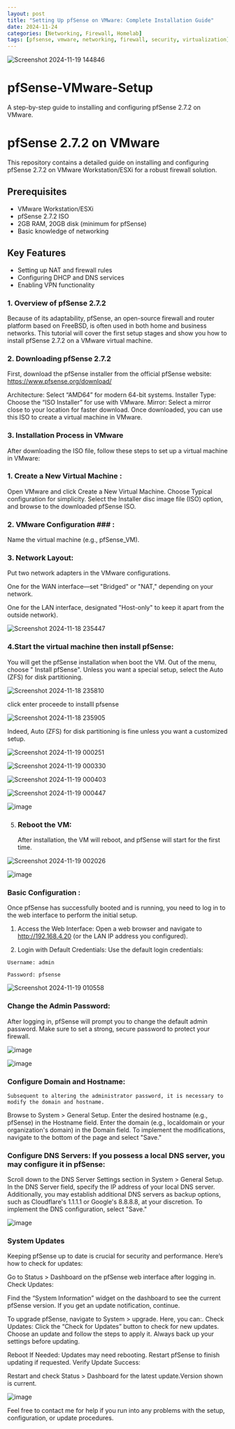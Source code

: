 ```yaml
---
layout: post
title: "Setting Up pfSense on VMware: Complete Installation Guide"
date: 2024-11-24
categories: [Networking, Firewall, Homelab]
tags: [pfsense, vmware, networking, firewall, security, virtualization]
---
```






![Screenshot 2024-11-19 144846](https://github.com/user-attachments/assets/aaf352fe-b7a4-4afd-9d80-d9d24dd21632)


# pfSense-VMware-Setup
A step-by-step guide to installing and configuring pfSense 2.7.2 on VMware.

# pfSense 2.7.2 on VMware
This repository contains a detailed guide on installing and configuring pfSense 2.7.2 on VMware Workstation/ESXi for a robust firewall solution.

## Prerequisites
- VMware Workstation/ESXi
- pfSense 2.7.2 ISO
- 2GB RAM, 20GB disk (minimum for pfSense)
- Basic knowledge of networking

## Key Features
- Setting up NAT and firewall rules
- Configuring DHCP and DNS services
- Enabling VPN functionality

 ### 1. Overview of pfSense 2.7.2 ###
Because of its adaptability, pfSense, an open-source firewall and router platform based on FreeBSD, is often used in both home and business networks.
This tutorial will cover the first setup stages and show you how to install pfSense 2.7.2 on a VMware virtual machine.


### 2. Downloading pfSense 2.7.2 ###
First, download the pfSense installer from the official pfSense website: https://www.pfsense.org/download/

Architecture: Select “AMD64” for modern 64-bit systems.
Installer Type: Choose the “ISO Installer” for use with VMware.
Mirror: Select a mirror close to your location for faster download.
Once downloaded, you can use this ISO to create a virtual machine in VMware.


### 3. Installation Process in VMware ###
After downloading the ISO file, follow these steps to set up a virtual machine in VMware:

### 1. Create a New Virtual Machine : ###

Open VMware and click Create a New Virtual Machine.
Choose Typical configuration for simplicity.
Select the Installer disc image file (ISO) option, and browse to the downloaded pfSense ISO.

### 2. VMware Configuration ### :

Name the virtual machine (e.g., pfSense_VM).

###   3. Network Layout: ###

Put two network adapters in the VMware configurations.

One for the WAN interface—set "Bridged" or "NAT," depending on your network.

One for the LAN interface, designated "Host-only" to keep it apart from the outside network).


![Screenshot 2024-11-18 235447](https://github.com/user-attachments/assets/5c43099a-a07d-4639-9c6b-5fc7bde82304)

 ###  4.Start the virtual machine then install pfSense: ###

You will get the pfSense installation when boot the VM.
Out of the menu, choose " Install pfSense".
Unless you want a special setup, select the Auto (ZFS) for disk partitioning.

![Screenshot 2024-11-18 235810](https://github.com/user-attachments/assets/1b9fcf66-86df-4205-826f-7717bacbb29e)


 click enter proceede to installl pfsense 


![Screenshot 2024-11-18 235905](https://github.com/user-attachments/assets/c4098b8b-4ca8-4257-89df-5310860492d6)


Indeed,  Auto (ZFS) for disk partitioning is fine unless you want a customized setup.

![Screenshot 2024-11-19 000251](https://github.com/user-attachments/assets/77d74827-2e5c-44ce-8ea7-743efdc0d2bf)


![Screenshot 2024-11-19 000330](https://github.com/user-attachments/assets/5d9756b6-fa94-42e0-a527-d953de895fd9)


![Screenshot 2024-11-19 000403](https://github.com/user-attachments/assets/2ff668e5-abe3-4bcc-adde-ed951a3d9649)


![Screenshot 2024-11-19 000447](https://github.com/user-attachments/assets/1d479d66-fe09-4b9c-8568-ec4816aacfbf)


![image](https://github.com/user-attachments/assets/2dfc164c-274f-4bd0-958c-7b80695da7af)


5. ### Reboot the VM: ###
   After installation, the VM will reboot, and pfSense will start for the first time.


![Screenshot 2024-11-19 002026](https://github.com/user-attachments/assets/ebe4fc66-f25b-41cd-914b-af92e0347e28)

![image](https://github.com/user-attachments/assets/6a5f0150-7703-4551-b8bc-f68db802b371)


### Basic Configuration : ###
Once pfSense has successfully booted and is running, you need to log in to the web interface to perform the initial setup.

1. Access the Web Interface:
Open a web browser and navigate to http://192.168.4.20 (or the LAN IP address you configured).

2. Login with Default Credentials:
Use the default login credentials:

```Username: admin```

```Password: pfsense```

![Screenshot 2024-11-19 010558](https://github.com/user-attachments/assets/1d6db33c-dfa5-43a8-a7ff-d02975e171cb)


 ### Change the Admin Password: ###
After logging in, pfSense will prompt you to change the default admin password. Make sure to set a strong, secure password to protect your firewall.

![image](https://github.com/user-attachments/assets/a1242b1e-470e-48dc-bbd6-d437631eb7ec)


![image](https://github.com/user-attachments/assets/eb14b018-83da-4b24-9d71-29c490fa1155)





###  Configure Domain and Hostname: ###
    Subsequent to altering the administrator password, it is necessary to modify the domain and hostname.

Browse to System > General Setup.
Enter the desired hostname (e.g., pfSense) in the Hostname field.
Enter the domain (e.g., localdomain or your organization's domain) in the Domain field.
To implement the modifications, navigate to the bottom of the page and select "Save."

### Configure DNS Servers: If you possess a local DNS server, you may configure it in pfSense: ###

Scroll down to the DNS Server Settings section in System > General Setup.
In the DNS Server field, specify the IP address of your local DNS server.
Additionally, you may establish additional DNS servers as backup options, such as Cloudflare's 1.1.1.1 or Google's 8.8.8.8, at your discretion.
To implement the DNS configuration, select "Save."

![image](https://github.com/user-attachments/assets/918cf441-53ac-4205-b2a3-f7f1cc48ea4b)


### System Updates ###
Keeping pfSense up to date is crucial for security and performance. Here’s how to check for updates:

Go to Status > Dashboard on the pfSense web interface after logging in.
Check Updates:

Find the “System Information” widget on the dashboard to see the current pfSense version.
If you get an update notification, continue.

To upgrade pfSense, navigate to System > upgrade. Here, you can:. Check Updates: Click the “Check for Updates” button to check for new updates. Choose an update and follow the steps to apply it. Always back up your settings before updating.

Reboot If Needed:
Updates may need rebooting. Restart pfSense to finish updating if requested.
Verify Update Success:

Restart and check Status > Dashboard for the latest update.Version shown is current.



![image](https://github.com/user-attachments/assets/1e4ad2bf-9723-4a6d-b577-82183dd76fdd)



Feel free to contact me for help if you run into any problems with the setup, configuration, or update procedures.





